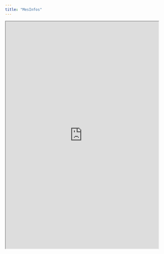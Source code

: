 ```yaml
---
title: "MesInfos"
---
```



<iframe height="750" width="100%" src="https://ewelton.github.io/ktest/wiki.html#MesInfos"></iframe>
